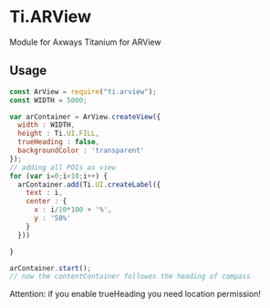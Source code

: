# Ti.ARView

Module for Axways Titanium for ARView

## Usage

```javascript
const ArView = require("ti.arview");
const WIDTH = 5000;

var arContainer = ArView.createView({
  width : WIDTH,
  height : Ti.UI.FILL,
  trueHeading : false,
  backgroundColor : 'transparent'
});
// adding all POIs as view
for (var i=0;i<10;i++) {
  arContainer.add(Ti.UI.createLabel({
    text : i,
    center : {
      x : i/10*100 + '%',
      y : '50%'
    }
  }))

}

arContainer.start();
// now the contentContainer followes the heading of compass 
```

Attention: if you enable trueHeading you need location permission!
